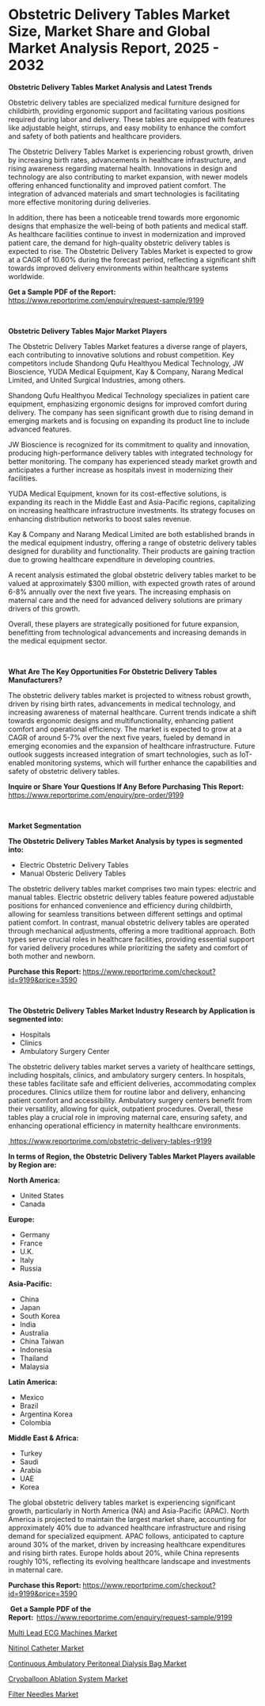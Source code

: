 <p><h1>Obstetric Delivery Tables Market Size, Market Share and Global Market Analysis Report, 2025 - 2032</h1></p><p><strong>Obstetric Delivery Tables Market Analysis and Latest Trends</strong></p>
<p><p>Obstetric delivery tables are specialized medical furniture designed for childbirth, providing ergonomic support and facilitating various positions required during labor and delivery. These tables are equipped with features like adjustable height, stirrups, and easy mobility to enhance the comfort and safety of both patients and healthcare providers.</p><p>The Obstetric Delivery Tables Market is experiencing robust growth, driven by increasing birth rates, advancements in healthcare infrastructure, and rising awareness regarding maternal health. Innovations in design and technology are also contributing to market expansion, with newer models offering enhanced functionality and improved patient comfort. The integration of advanced materials and smart technologies is facilitating more effective monitoring during deliveries.</p><p>In addition, there has been a noticeable trend towards more ergonomic designs that emphasize the well-being of both patients and medical staff. As healthcare facilities continue to invest in modernization and improved patient care, the demand for high-quality obstetric delivery tables is expected to rise. The Obstetric Delivery Tables Market is expected to grow at a CAGR of 10.60% during the forecast period, reflecting a significant shift towards improved delivery environments within healthcare systems worldwide.</p></p>
<p><strong>Get a Sample PDF of the Report:&nbsp;</strong> <a href="https://www.reportprime.com/enquiry/request-sample/9199?utm_campaign=41&utm_medium=2&utm_source=Github&utm_content=ia&utm_term=20032025&utm_id=obstetric-delivery-tables">https://www.reportprime.com/enquiry/request-sample/9199</a></p>
<p>&nbsp;</p>
<p><strong>Obstetric Delivery Tables Major Market Players</strong></p>
<p><p>The Obstetric Delivery Tables Market features a diverse range of players, each contributing to innovative solutions and robust competition. Key competitors include Shandong Qufu Healthyou Medical Technology, JW Bioscience, YUDA Medical Equipment, Kay & Company, Narang Medical Limited, and United Surgical Industries, among others.</p><p>Shandong Qufu Healthyou Medical Technology specializes in patient care equipment, emphasizing ergonomic designs for improved comfort during delivery. The company has seen significant growth due to rising demand in emerging markets and is focusing on expanding its product line to include advanced features.</p><p>JW Bioscience is recognized for its commitment to quality and innovation, producing high-performance delivery tables with integrated technology for better monitoring. The company has experienced steady market growth and anticipates a further increase as hospitals invest in modernizing their facilities.</p><p>YUDA Medical Equipment, known for its cost-effective solutions, is expanding its reach in the Middle East and Asia-Pacific regions, capitalizing on increasing healthcare infrastructure investments. Its strategy focuses on enhancing distribution networks to boost sales revenue.</p><p>Kay & Company and Narang Medical Limited are both established brands in the medical equipment industry, offering a range of obstetric delivery tables designed for durability and functionality. Their products are gaining traction due to growing healthcare expenditure in developing countries.</p><p>A recent analysis estimated the global obstetric delivery tables market to be valued at approximately $300 million, with expected growth rates of around 6-8% annually over the next five years. The increasing emphasis on maternal care and the need for advanced delivery solutions are primary drivers of this growth.</p><p>Overall, these players are strategically positioned for future expansion, benefitting from technological advancements and increasing demands in the medical equipment sector.</p></p>
<p>&nbsp;</p>
<p><strong>What Are The Key Opportunities For Obstetric Delivery Tables Manufacturers?</strong></p>
<p><p>The obstetric delivery tables market is projected to witness robust growth, driven by rising birth rates, advancements in medical technology, and increasing awareness of maternal healthcare. Current trends indicate a shift towards ergonomic designs and multifunctionality, enhancing patient comfort and operational efficiency. The market is expected to grow at a CAGR of around 5-7% over the next five years, fueled by demand in emerging economies and the expansion of healthcare infrastructure. Future outlook suggests increased integration of smart technologies, such as IoT-enabled monitoring systems, which will further enhance the capabilities and safety of obstetric delivery tables.</p></p>
<p><strong>Inquire or Share Your Questions If Any Before Purchasing This Report:</strong> <a href="https://www.reportprime.com/enquiry/pre-order/9199?utm_campaign=41&utm_medium=2&utm_source=Github&utm_content=ia&utm_term=20032025&utm_id=obstetric-delivery-tables">https://www.reportprime.com/enquiry/pre-order/9199</a></p>
<p>&nbsp;</p>
<p><strong>Market Segmentation</strong></p>
<p><strong>The Obstetric Delivery Tables Market Analysis by types is segmented into:</strong></p>
<p><ul><li>Electric Obstetric Delivery Tables</li><li>Manual Obsteric Delivery Tables</li></ul></p>
<p><p>The obstetric delivery tables market comprises two main types: electric and manual tables. Electric obstetric delivery tables feature powered adjustable positions for enhanced convenience and efficiency during childbirth, allowing for seamless transitions between different settings and optimal patient comfort. In contrast, manual obstetric delivery tables are operated through mechanical adjustments, offering a more traditional approach. Both types serve crucial roles in healthcare facilities, providing essential support for varied delivery procedures while prioritizing the safety and comfort of both mother and newborn.</p></p>
<p><strong>Purchase this Report:&nbsp;</strong><a href="https://www.reportprime.com/checkout?id=9199&price=3590&utm_campaign=41&utm_medium=2&utm_source=Github&utm_content=ia&utm_term=20032025&utm_id=obstetric-delivery-tables">https://www.reportprime.com/checkout?id=9199&price=3590</a></p>
<p>&nbsp;</p>
<p><strong>The Obstetric Delivery Tables Market Industry Research by Application is segmented into:</strong></p>
<p><ul><li>Hospitals</li><li>Clinics</li><li>Ambulatory Surgery Center</li></ul></p>
<p><p>The obstetric delivery tables market serves a variety of healthcare settings, including hospitals, clinics, and ambulatory surgery centers. In hospitals, these tables facilitate safe and efficient deliveries, accommodating complex procedures. Clinics utilize them for routine labor and delivery, enhancing patient comfort and accessibility. Ambulatory surgery centers benefit from their versatility, allowing for quick, outpatient procedures. Overall, these tables play a crucial role in improving maternal care, ensuring safety, and enhancing operational efficiency in maternity healthcare environments.</p></p>
<p><a href="https://www.reportprime.com/obstetric-delivery-tables-r9199?utm_campaign=41&utm_medium=2&utm_source=Github&utm_content=ia&utm_term=20032025&utm_id=obstetric-delivery-tables">&nbsp;https://www.reportprime.com/obstetric-delivery-tables-r9199</a></p>
<p><strong>In terms of Region, the Obstetric Delivery Tables Market Players available by Region are:</strong></p>
<p>
    <p> <strong> North America: </strong>
        <ul>
            <li>United States</li>
            <li>Canada</li>
        </ul>
        </p> 
    <p> <strong> Europe: </strong>
        <ul>
            <li>Germany</li>
            <li>France</li>
            <li>U.K.</li>
            <li>Italy</li>
            <li>Russia</li>
        </ul>
        </p> 
    <p> <strong> Asia-Pacific: </strong>
        <ul>
            <li>China</li>
            <li>Japan</li>
            <li>South Korea</li>
            <li>India</li>
            <li>Australia</li>
            <li>China Taiwan</li>
            <li>Indonesia</li>
            <li>Thailand</li>
            <li>Malaysia</li>
        </ul>
        </p> 
    <p> <strong> Latin America: </strong>
        <ul>
            <li>Mexico</li>
            <li>Brazil</li>
            <li>Argentina Korea</li>
            <li>Colombia</li>
        </ul>
        </p> 
    <p> <strong> Middle East & Africa: </strong>
        <ul>
            <li>Turkey</li>
            <li>Saudi</li>
            <li>Arabia</li>
            <li>UAE</li>
            <li>Korea</li>
        </ul>
    </p>
    </p>
<p><p>The global obstetric delivery tables market is experiencing significant growth, particularly in North America (NA) and Asia-Pacific (APAC). North America is projected to maintain the largest market share, accounting for approximately 40% due to advanced healthcare infrastructure and rising demand for specialized equipment. APAC follows, anticipated to capture around 30% of the market, driven by increasing healthcare expenditures and rising birth rates. Europe holds about 20%, while China represents roughly 10%, reflecting its evolving healthcare landscape and investments in maternal care.</p></p>
<p><strong>Purchase this Report: </strong><a href="https://www.reportprime.com/checkout?id=9199&price=3590&utm_campaign=41&utm_medium=2&utm_source=Github&utm_content=ia&utm_term=20032025&utm_id=obstetric-delivery-tables">https://www.reportprime.com/checkout?id=9199&price=3590</a></p>
<p>&nbsp;<strong>Get a Sample PDF of the Report:&nbsp;&nbsp;</strong><a href="https://www.reportprime.com/enquiry/request-sample/9199?utm_campaign=41&utm_medium=2&utm_source=Github&utm_content=ia&utm_term=20032025&utm_id=obstetric-delivery-tables">https://www.reportprime.com/enquiry/request-sample/9199</a></p>
<p><strong></strong></p>
<p><p><a href="https://github.com/beyeagamizjp/Market-Research-Report-List-1/blob/main/multi-lead-ecg-machines-market.md?utm_campaign=41&utm_medium=2&utm_source=Github&utm_content=ia&utm_term=20032025&utm_id=obstetric-delivery-tables">Multi Lead ECG Machines Market</a></p><p><a href="https://github.com/baatetoshda/Market-Research-Report-List-1/blob/main/nitinol-catheter-market.md?utm_campaign=41&utm_medium=2&utm_source=Github&utm_content=ia&utm_term=20032025&utm_id=obstetric-delivery-tables">Nitinol Catheter Market</a></p><p><a href="https://github.com/kukolkasimo5/Market-Research-Report-List-1/blob/main/continuous-ambulatory-peritoneal-dialysis-bag-market.md?utm_campaign=41&utm_medium=2&utm_source=Github&utm_content=ia&utm_term=20032025&utm_id=obstetric-delivery-tables">Continuous Ambulatory Peritoneal Dialysis Bag Market</a></p><p><a href="https://github.com/sutrejaron/Market-Research-Report-List-1/blob/main/cryoballoon-ablation-system-market.md?utm_campaign=41&utm_medium=2&utm_source=Github&utm_content=ia&utm_term=20032025&utm_id=obstetric-delivery-tables">Cryoballoon Ablation System Market</a></p><p><a href="https://github.com/siwerhommer97/Market-Research-Report-List-1/blob/main/filter-needles-market.md?utm_campaign=41&utm_medium=2&utm_source=Github&utm_content=ia&utm_term=20032025&utm_id=obstetric-delivery-tables">Filter Needles Market</a></p></p>